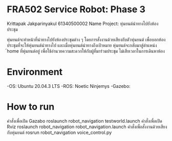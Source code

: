# FRA502 Service Robot: Phase 3
Krittapak Jakparinyakul 61340500002
Name Project: หุ่นยนต์นำทางไปยังห้องประชุม

หุ่นยนต์จะทำหน้าที่นำทางไปยังห้องประชุมต่าง ๆ โดยการสั่งงานด้วยเสียงกับตัวหุ่นยนต์ เพื่อบอกห้องประชุมที่จะให้หุ่นยนต์นำทางไป และเมื่อหุ่นยนต์นำทางถึงเป้าหมาย หุ่นยนต์จะกลับมาสู่ตำแหน่ง ้home ที่หุ่นยนต์อยู่ เพื่อใช้อำนวยความสะดวกให้กับผู้ที่มาร่วมประชุม ไม่เสียเวลาในการเดินหาห้อง

# Environment
-OS: Ubuntu 20.04.3 LTS
-ROS: Noetic Ninjemys
-Gazebo: 

# How to run
คำสั่งเพื่อเปิด Gazabo
roslaunch robot_navigation testworld.launch
คำสั่งเพื่อเปิด Rviz
roslaunch robot_navigation robot_navigation.launch
คำสั่งเพื่อสั่งงานด้วยเสียงกับหุ่นยนต์
rosrun robot_navigation voice_control.py
